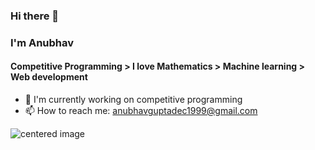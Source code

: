 ### Hi there 👋
### I'm Anubhav
####  Competitive Programming > I love Mathematics > Machine learning > Web development

- 🤔 I'm currently working on competitive programming
- 📫 How to reach me: anubhavguptadec1999@gmail.com

<p class="aligncenter">
    <img src="https://github-readme-stats.vercel.app/api?username=manvirag982&show_icons=true&theme=radical&count_private=true" alt="centered image" />
</p>


